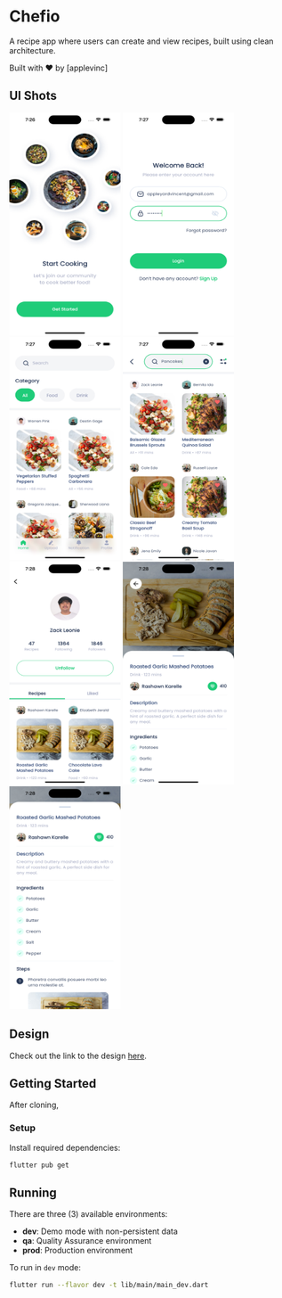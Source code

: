 # Chefio

A recipe app where users can create and view recipes, built using clean architecture.

Built with ❤️ by [applevinc]

## UI Shots

<tr>
    <td><img src="https://github.com/applevinc/chefio_recipe_app/blob/54945b80dc641d525aad46eb24e4ca04372036b0/screenshots/1.png" width="200" height="400"/></td>
    <td><img src="https://github.com/applevinc/chefio_recipe_app/blob/54945b80dc641d525aad46eb24e4ca04372036b0/screenshots/2.png" width="200" height="400"/></td>
    <td><img src="https://github.com/applevinc/chefio_recipe_app/blob/54945b80dc641d525aad46eb24e4ca04372036b0/screenshots/3.png" width="200" height="400"/></td>
    <td><img src="https://github.com/applevinc/chefio_recipe_app/blob/54945b80dc641d525aad46eb24e4ca04372036b0/screenshots/4.png" width="200" height="400"/></td>
    <td><img src="https://github.com/applevinc/chefio_recipe_app/blob/54945b80dc641d525aad46eb24e4ca04372036b0/screenshots/5.png" width="200" height="400"/></td>
    <td><img src="https://github.com/applevinc/chefio_recipe_app/blob/54945b80dc641d525aad46eb24e4ca04372036b0/screenshots/6.png" width="200" height="400"/></td>
    <td><img src="https://github.com/applevinc/chefio_recipe_app/blob/54945b80dc641d525aad46eb24e4ca04372036b0/screenshots/7.png" width="200" height="400"/></td>
</tr>

## Design

Check out the link to the design [here](https://dribbble.com/shots/14723169--Freebies-Chefio-Recipe-App-UI-Kit?utm_source=Clipboard_Shot&utm_campaign=choirulsyafril&utm_content=%5BFreebies%5D%20Chefio%20-%20Recipe%20App%20UI%20Kit&utm_medium=Social_Share&utm_source=Clipboard_Shot&utm_campaign=choirulsyafril&utm_content=%5BFreebies%5D%20Chefio%20-%20Recipe%20App%20UI%20Kit&utm_medium=Social_Share).

## Getting Started

After cloning,

### Setup

Install required dependencies:

```bash
flutter pub get
```

## Running

There are three (3) available environments:

- **dev**: Demo mode with non-persistent data
- **qa**: Quality Assurance environment
- **prod**: Production environment

To run in `dev` mode:

```bash
flutter run --flavor dev -t lib/main/main_dev.dart
```
